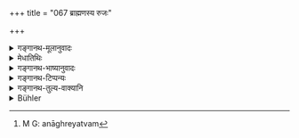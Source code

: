 +++
title = "067 ब्राह्मणस्य रुजः"

+++

<details><summary>गङ्गानथ-मूलानुवादः</summary>

Causing pain to a Brāhmaṇa,—smelling at things that should not be smelt, or at wine,—cheating—and sexual intercourse with a man,—all this is declared to lead to loss of caste.—(66)
</details>

<details><summary>मेधातिथिः</summary>

दण्डहस्तादिना शरीरपीडाजननं **रुजःकृत्यम्** । 

- <u>किं पुनर्</u> **अघ्रेयम्** । न हि भक्षणप्रतिषेधवत् घ्राणप्रतिषेधः क्वचिद् अस्ति । न तु शक्यं विज्ञातुं यद् अभक्ष्यं तद् अघ्रेयम् इति । घृतादेर् यागार्थम् उपात्तस्याभक्ष्यत्वं न चाघ्रेयत्वम्[^९९] ।


[^९९]:
     M G: anāghreyatvam

- <u>उच्यते</u> । पूतिदुर्गन्धतया घ्राणं विकरति लशुनपलाण्डुपुरुषपुरीषादि तद् गृह्यते । मद्यसाहचर्याच् च यद् अभक्ष्यं तद् एव विज्ञायते । न पूतिदार्वादि । 

- **जैह्म्यं** कुटिलता, अप्रसन्नहृदयत्वम्, अन्यद् उच्यते ऽन्यत् क्रियते हृदये चान्यत् ॥ ११.६७ ॥
</details>

<details><summary>गङ्गानथ-भाष्यानुवादः</summary>

‘*Causing pain*.’—Inflicting physical suffering with a stick or with the hand.

“What is it *that should not be smelt*? There is no prohibition of the
*smelling* of anything, as there is of *eating*.

Nor does it follow that what should not he *eaten* is also what should not be *smelt*. Because butter and other things got together for sacrificial performance are what should not he *eaten*,—and yet these are not held to be what should not be smelt.” Our answer to this is as follows.—Such things as garlic, onion, human excreta and the like, on account of their foul smell, cause pain to the olfactory organ; and it is these things that are meant; and since ‘wine’ is also mentioned in this context, those tilings also are meant to be included the *eating* whereof has been forbidden. But rotten wood and such things are not meant

‘*Cheating*’—dishonesty; an unclean heart; saying one thing, doing another and thinking of a third.—(67)
</details>

<details><summary>गङ्गानथ-टिप्पन्यः</summary>

This verse is quoted in *Mitākṣarā* (3.242);—in *Madanapārijāta* (p.
924);—in *Nṛsiṃhaprasāda* (Prāyascitta 30a);—and in *Prāyaścittaviveka*
(p. 42 and 464), which explains ‘*rujaḥ kṛtyā*’ as ‘causing
pain,’—‘*aghreya*’ as garlic and the like,—‘*jaihmyam*’ as dishonest
dealings with friends,—‘*Maithunam puṃsi*,’ as ‘vulgarity.’
</details>

<details><summary>गङ्गानथ-तुल्य-वाक्यानि</summary>

*Viṣṇu* (38.1-6).—‘Causing pain to a Brāhmaṇa, smelling at things that
should not he smelt, or at wine, dishonest dealing,—sexual intercourse
with cattle, or with a man, or unnatural connection with a woman,—these
are crimes leading to loss of caste.’

*Baudhāyana* (2.2.1-8, 12).—‘The following offences cause loss of caste:
sea-voyage, stealing a Brāhmaṇa’s property or a deposit, giving false
evidence regarding land, trading with merchandise of any description,
serving Śūdras, begetting a son on a Śūdra woman, and thereby becoming
her son. The following: minor offences cause loss of caste—intercourse
with females who should not be approached, etc., etc. (sec under
58-66).’
</details>

<details><summary>Bühler</summary>

068	Giving pain to a Brahmana (by a blow), smelling at things which ought not to be smelt at, or at spirituous liquor, cheating, and an unnatural offence with a man, are declared to cause the loss of caste (Gatibhramsa)
</details>
